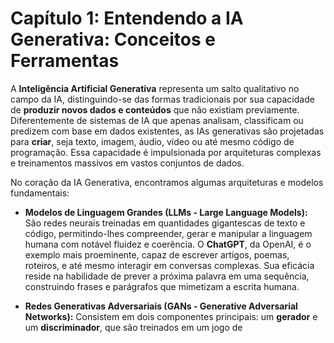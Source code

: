 # Capítulo 1: Entendendo a IA Generativa: Conceitos e Ferramentas

A **Inteligência Artificial Generativa** representa um salto qualitativo no campo da IA, distinguindo-se das formas tradicionais por sua capacidade de **produzir novos dados e conteúdos** que não existiam previamente. Diferentemente de sistemas de IA que apenas analisam, classificam ou predizem com base em dados existentes, as IAs generativas são projetadas para **criar**, seja texto, imagem, áudio, vídeo ou até mesmo código de programação. Essa capacidade é impulsionada por arquiteturas complexas e treinamentos massivos em vastos conjuntos de dados.

No coração da IA Generativa, encontramos algumas arquiteturas e modelos fundamentais:

*   **Modelos de Linguagem Grandes (LLMs - Large Language Models):** São redes neurais treinadas em quantidades gigantescas de texto e código, permitindo-lhes compreender, gerar e manipular a linguagem humana com notável fluidez e coerência. O **ChatGPT**, da OpenAI, é o exemplo mais proeminente, capaz de escrever artigos, poemas, roteiros, e até mesmo interagir em conversas complexas. Sua eficácia reside na habilidade de prever a próxima palavra em uma sequência, construindo frases e parágrafos que mimetizam a escrita humana.

*   **Redes Generativas Adversariais (GANs - Generative Adversarial Networks):** Consistem em dois componentes principais: um **gerador** e um **discriminador**, que são treinados em um jogo de 
